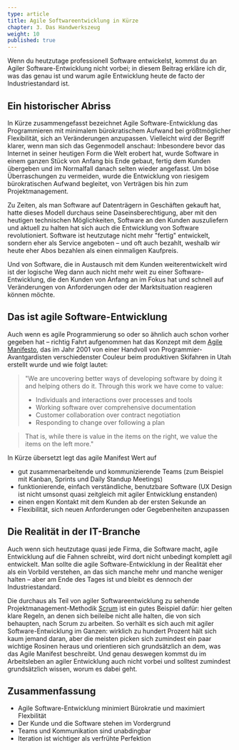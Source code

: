 ```yaml
---
type: article
title: Agile Softwareentwicklung in Kürze
chapter: 3. Das Handwerkszeug
weight: 10
published: true
---
```


Wenn du heutzutage professionell Software entwickelst, kommst du an Agiler Software-Entwicklung nicht vorbei; in diesem Beitrag erkläre ich dir, was das genau ist und warum agile Entwicklung heute de facto der Industriestandard ist.

## Ein historischer Abriss

In Kürze zusammengefasst bezeichnet Agile Software-Entwicklung das Programmieren mit minimalem bürokratischem Aufwand bei größtmöglicher Flexibilität, sich an Veränderungen anzupassen. Vielleicht wird der Begriff klarer, wenn man sich das Gegenmodell anschaut: Inbesondere bevor das Internet in seiner heutigen Form die Welt erobert hat, wurde Software in einem ganzen Stück von Anfang bis Ende gebaut, fertig dem Kunden übergeben und im Normalfall danach selten wieder angefasst. Um böse Überraschungen zu vermeiden, wurde die Entwicklung von riesigem bürokratischen Aufwand begleitet, von Verträgen bis hin zum Projektmanagement.

Zu Zeiten, als man Software auf Datenträgern in Geschäften gekauft hat, hatte dieses Modell durchaus seine Daseinsberechtigung, aber mit den heutigen technischen Möglichkeiten, Software an den Kunden auszuliefern und aktuell zu halten hat sich auch die Entwicklung von Software revolutioniert. Software ist heutzutage nicht mehr "fertig" entwickelt, sondern eher als Service angeboten – und oft auch bezahlt, weshalb wir heute eher Abos bezahlen als einen einmaligen Kaufpreis.

Und von Software, die in Austausch mit dem Kunden weiterentwickelt wird ist der logische Weg dann auch nicht mehr weit zu einer Software-Entwicklung, die den Kunden von Anfang an im Fokus hat und schnell auf Veränderungen von Anforderungen oder der Marktsituation reagieren können möchte.

## Das ist agile Software-Entwicklung

Auch wenn es agile Programmierung so oder so ähnlich auch schon vorher gegeben hat – richtig Fahrt aufgenommen hat das Konzept mit dem [Agile Manifesto](http://agilemanifesto.org/), das im Jahr 2001 von einer Handvoll von Programmier-Avantgardisten verschiedenster Couleur beim produktiven Skifahren in Utah erstellt wurde und wie folgt lautet:

> "We are uncovering better ways of developing software by doing it and helping others do it. Through this work we have come to value:
>
> - Individuals and interactions over processes and tools
> - Working software over comprehensive documentation
> - Customer collaboration over contract negotiation
> - Responding to change over following a plan

> That is, while there is value in the items on the right, we value the items on the left more."

In Kürze übersetzt legt das agile Manifest Wert auf

- gut zusammenarbeitende und kommunizierende Teams (zum Beispiel mit Kanban, Sprints und Daily Standup Meetings)
- funktionierende, einfach verständliche, benutzbare Software (UX Design ist nicht umsonst quasi zeitgleich mit agiler Entwicklung enstanden)
- einen engen Kontakt mit dem Kunden ab der ersten Sekunde an
- Flexibilität, sich neuen Anforderungen oder Gegebenheiten anzupassen

## Die Realität in der IT-Branche

Auch wenn sich heutzutage quasi jede Firma, die Software macht, agile Entwicklung auf die Fahnen schreibt, wird dort nicht unbedingt komplett agil entwickelt. Man sollte die agile Software-Entwicklung in der Realität eher als ein Vorbild verstehen, an das sich manche mehr und manche weniger halten – aber am Ende des Tages ist und bleibt es dennoch der Industriestandard.

Die durchaus als Teil von agiler Softwareentwicklung zu sehende Projektmanagement-Methodik [Scrum](https://de.wikipedia.org/wiki/Scrum) ist ein gutes Beispiel dafür: hier gelten klare Regeln, an denen sich beileibe nicht alle halten, die von sich behaupten, nach Scrum zu arbeiten. So verhält es sich auch mit agiler Software-Entwicklung im Ganzen: wirklich zu hundert Prozent hält sich kaum jemand daran, aber die meisten picken sich zumindest ein paar wichtige Rosinen heraus und orientieren sich grundsätzlich an dem, was das Agile Manifest beschreibt. Und genau deswegen kommst du im Arbeitsleben an agiler Entwicklung auch nicht vorbei und solltest zumindest grundsätzlich wissen, worum es dabei geht.

## Zusammenfassung

- Agile Software-Entwicklung minimiert Bürokratie und maximiert Flexbilität
- Der Kunde und die Software stehen im Vordergrund
- Teams und Kommunikation sind unabdingbar
- Iteration ist wichtiger als verfrühte Perfektion

<img src="https://vg09.met.vgwort.de/na/56254923bfc7458cb6b3d637de3e99a5" width="1" height="1" alt="">
